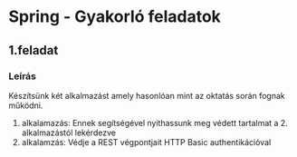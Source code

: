 # Spring - Gyakorló feladatok

## 1.feladat

### Leírás
Készítsünk két alkalmazást amely hasonlóan mint az oktatás során fognak működni.

1. alkalamazás: Ennek segítségével nyithassunk meg védett tartalmat a 2. alkalmazástól lekérdezve
2. alkalamzás: Védje a REST végpontjait HTTP Basic authentikációval